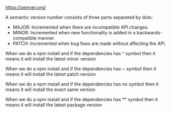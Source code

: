 https://semver.org/

A semantic version number consists of three parts separated by dots:

- MAJOR: Incremented when there are incompatible API changes.
- MINOR: Incremented when new functionality is added in a backwards-compatible manner.
- PATCH: Incremented when bug fixes are made without affecting the API.


When we do a npm install and if the dependencies has ^ symbol then it means it will install the latest minor version

When we do a npm install and if the dependencies has ~ symbol then it means it will install the latest patch version

When we do a npm install and if the dependencies has no symbol then it means it will install the exact same version

When we do a npm install and if the dependencies has ** symbol then it means it will install the latest package version